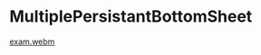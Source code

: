 # MultiplePersistantBottomSheet
[exam.webm](https://github.com/longhn-2490/MultiplePersistantBottomSheet/assets/81220124/2d240ce4-cc84-4740-be90-294bbc79826a)

